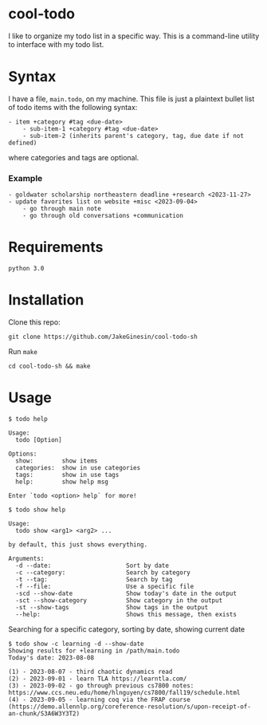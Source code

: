 # cool-todo
I like to organize my todo list in a specific way. This is a command-line utility to interface with my todo list.

# Syntax
I have a file, `main.todo`, on my machine. This file is just a plaintext bullet list of todo items with the following syntax:
```
- item +category #tag <due-date>
    - sub-item-1 +category #tag <due-date>
    - sub-item-2 (inherits parent's category, tag, due date if not defined)
```
where categories and tags are optional.

### Example
```
- goldwater scholarship northeastern deadline +research <2023-11-27>
- update favorites list on website +misc <2023-09-04>
    - go through main note 
    - go through old conversations +communication
```

# Requirements
`python 3.0`

# Installation
Clone this repo:
```
git clone https://github.com/JakeGinesin/cool-todo-sh
```

Run `make`
```
cd cool-todo-sh && make
```

# Usage
```
$ todo help

Usage: 
  todo [Option]

Options: 
  show:        show items
  categories:  show in use categories
  tags:        show in use tags
  help:        show help msg 

Enter `todo <option> help` for more!
```

```
$ todo show help

Usage: 
  todo show <arg1> <arg2> ...

by default, this just shows everything.

Arguments: 
  -d --date:                     Sort by date
  -c --category:                 Search by category
  -t --tag:                      Search by tag
  -f --file:                     Use a specific file
  -scd --show-date               Show today's date in the output
  -sct --show-category           Show category in the output
  -st --show-tags                Show tags in the output
  --help:                        Shows this message, then exists
```

Searching for a specific category, sorting by date, showing current date
```
$ todo show -c learning -d --show-date
Showing results for +learning in /path/main.todo
Today's date: 2023-08-08

(1) - 2023-08-07 - third chaotic dynamics read
(2) - 2023-09-01 - learn TLA https://learntla.com/
(3) - 2023-09-02 - go through previous cs7800 notes: https://www.ccs.neu.edu/home/hlnguyen/cs7800/fall19/schedule.html
(4) - 2023-09-05 - learning coq via the FRAP course (https://demo.allennlp.org/coreference-resolution/s/upon-receipt-of-an-chunk/S3A6W3Y3T2)
```
